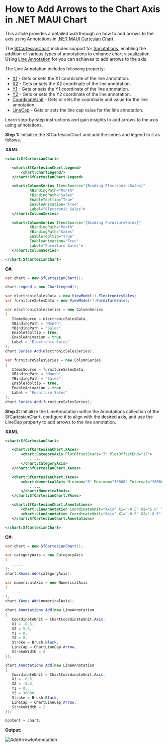 # How to Add Arrows to the Chart Axis in .NET MAUI Chart
This article provides a detailed walkthrough on how to add arrows to the axis using Annotations in [.NET MAUI Cartesian Chart](https://www.syncfusion.com/maui-controls/maui-cartesian-charts).

The [SfCartesianChart](https://help.syncfusion.com/cr/maui/Syncfusion.Maui.Charts.SfCartesianChart.html) includes support for [ Annotations](https://help.syncfusion.com/cr/maui/Syncfusion.Maui.Charts.SfCartesianChart.html#Syncfusion_Maui_Charts_SfCartesianChart_Annotations), enabling the addition of various types of annotations to enhance chart visualization. Using [Line Annotation](https://help.syncfusion.com/cr/maui/Syncfusion.Maui.Charts.LineAnnotation.html) for you can achieves to add arrows to the axis.

The Line Annotation includes following property:
* [X1](https://help.syncfusion.com/cr/maui/Syncfusion.Maui.Charts.ChartAnnotation.html#Syncfusion_Maui_Charts_ChartAnnotation_X1) - Gets or sets the X1 coordinate of the line annotation.
* [X2](https://help.syncfusion.com/cr/maui/Syncfusion.Maui.Charts.ShapeAnnotation.html#Syncfusion_Maui_Charts_ShapeAnnotation_X2) - Gets or sets the X2 coordinate of the line annotation.
* [Y1](https://help.syncfusion.com/cr/maui/Syncfusion.Maui.Charts.ChartAnnotation.html#Syncfusion_Maui_Charts_ChartAnnotation_Y1) - Gets or sets the Y1 coordinate of the line annotation.
* [Y2](https://help.syncfusion.com/cr/maui/Syncfusion.Maui.Charts.ShapeAnnotation.html#Syncfusion_Maui_Charts_ShapeAnnotation_Y2) - Gets or sets the Y2 coordinate of the line annotation.
* [CoordinateUnit](https://help.syncfusion.com/cr/maui/Syncfusion.Maui.Charts.ChartAnnotation.html#Syncfusion_Maui_Charts_ChartAnnotation_CoordinateUnit) - Gets or sets the coordinate unit value for the line annotation.
* [LineCap](https://help.syncfusion.com/cr/maui/Syncfusion.Maui.Charts.LineAnnotation.html#Syncfusion_Maui_Charts_LineAnnotation_LineCap) - Gets or sets the line cap value for the line annotation.

Learn step-by-step instructions and gain insights to add arrows to the axis using annotations.

**Step 1:** Initialize the SfCartesianChart and add the series and legend to it as follows.

**XAML**

 ```xml
<chart:SfCartesianChart>

    <chart:SfCartesianChart.Legend>
        <chart:ChartLegend/>
    </chart:SfCartesianChart.Legend>

    <chart:ColumnSeries ItemsSource="{Binding ElectronicsSales}"
            XBindingPath="Month"
            YBindingPath="Sales"
            EnableTooltip="True"
            EnableAnimation="True"
            Label="Electronic Sales">
    </chart:ColumnSeries>

    <chart:ColumnSeries ItemsSource="{Binding FurnitureSales}"
            XBindingPath="Month"
            YBindingPath="Sales"
            EnableTooltip="True"
            EnableAnimation="True"
            Label="Furniture Sales">
    </chart:ColumnSeries>

</chart:SfCartesianChart> 
 ```

**C#:**
 
 ```csharp
var chart = new SfCartesianChart();

chart.Legend = new ChartLegend();

var electronicSalesData = new ViewModel().ElectronicsSales;
var furnitureSalesData = new ViewModel().FurnitureSales;

var electronicSalesSeries = new ColumnSeries
{
    ItemsSource = electronicSalesData,
    XBindingPath = "Month",
    YBindingPath = "Sales",
    EnableTooltip = true,
    EnableAnimation = true,
    Label = "Electronic Sales"
};
chart.Series.Add(electronicSalesSeries);

var furnitureSalesSeries = new ColumnSeries
{
    ItemsSource = furnitureSalesData,
    XBindingPath = "Month",
    YBindingPath = "Sales",
    EnableTooltip = true,
    EnableAnimation = true,
    Label = "Furniture Sales"
};
chart.Series.Add(furnitureSalesSeries); 
 ```
 
**Step 2:** Initialize the LineAnnotation within the Annotations collection of the SfCartesianChart, configure it to align with the desired axis, and use the LineCap property to add arrows to the line annotation.

**XAML** 

 ```xml
<chart:SfCartesianChart>

    <chart:SfCartesianChart.XAxes>
        <chart:CategoryAxis PlotOffsetStart="7" PlotOffsetEnd="17">
            .....
        </chart:CategoryAxis>
    </chart:SfCartesianChart.XAxes>

    <chart:SfCartesianChart.YAxes>
        <chart:NumericalAxis Minimum="0" Maximum="30000" Interval="10000" PlotOffsetEnd="10" PlotOffsetStart="7">
            .....
        </chart:NumericalAxis>
    </chart:SfCartesianChart.YAxes>

    <chart:SfCartesianChart.Annotations>
        <chart:LineAnnotation CoordinateUnit="Axis" X1="-0.5" X2="5.6" Y1="0" Y2="0" Stroke="Black" LineCap="Arrow" StrokeWidth="2"/>
        <chart:LineAnnotation CoordinateUnit="Axis" X1="-0.5" X2="-0.5" Y1="0" Y2="30000" Stroke="Black" LineCap="Arrow" StrokeWidth="2"/>
    </chart:SfCartesianChart.Annotations>

</chart:SfCartesianChart> 
 ```

**C#:** 
 
 ```csharp
var chart = new SfCartesianChart();

var categoryAxis = new CategoryAxis
{
    .....
};
chart.XAxes.Add(categoryAxis);

var numericalAxis = new NumericalAxis
{
    .....
};
chart.YAxes.Add(numericalAxis);

chart.Annotations.Add(new LineAnnotation
{
    CoordinateUnit = ChartCoordinateUnit.Axis,
    X1 = -0.5,
    X2 = 5.6,
    Y1 = 0,
    Y2 = 0,
    Stroke = Brush.Black,
    LineCap = ChartLineCap.Arrow,
    StrokeWidth = 2
});

chart.Annotations.Add(new LineAnnotation
{
    CoordinateUnit = ChartCoordinateUnit.Axis,
    X1 = -0.5,
    X2 = -0.5,
    Y1 = 0,
    Y2 = 30000,
    Stroke = Brush.Black,
    LineCap = ChartLineCap.Arrow,
    StrokeWidth = 2
});

Content = chart; 
 ```
 
**Output:**

![AddArrowtoAnnotation](https://github.com/user-attachments/assets/f04a677f-95fa-4cb4-89ed-a62760956175)

